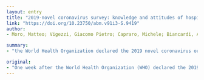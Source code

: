 ```yaml
---
layout: entry
title: "2019-novel coronavirus survey: knowledge and attitudes of hospital staff of a large Italian teaching hospital"
link: "https://doi.org/10.23750/abm.v91i3-S.9419"
author:
- Moro, Matteo; Vigezzi, Giacomo Pietro; Capraro, Michele; Biancardi, Anna; Nizzero, Paola; Signorelli, Carlo; Odone, Anna

summary:
- "the World Health Organization declared the 2019 novel coronavirus outbreak a global health emergency. A representative sample of 2,046 hospital staff of a large university hospital in northern Italy was administered an online questionnaire. The mean of correct answers for questions on general aspects of 2019-nCoV epidemic was 71.6% for HCWs and 61.2% for non-HCWs."

original:
- "One week after the World Health Organization (WHO) declared the 2019 novel coronavirus (2019-nCoV) outbreak a global health emergency we conducted a survey to explore knowledge and attitudes on 2019-nCoV, recently renamed severe acute respiratory syndrome coronavirus 2 (SARS-CoV-2), in a large cohort of hospital staff. A representative sample of 2,046 hospital staff of a large university hospital in northern Italy (54% healthcare workers and 46% administrative staff, overall response rate: 25%) was administered an online questionnaire: overall there is good knowledge on 2019-nCoV control measures. The mean of correct answers for questions on general aspects of 2019-nCoV epidemic was 71.6% for HCWs and 61.2% for non-HCWs. The mean of correct answers for questions on 2019-nCoV patient management was 57.8% among HCWs. Nevertheless, on recommended precautions, also among healthcare workers there is still much to do in order to promote effective control measures and correct preventive behaviours at the individual level."
---
```


